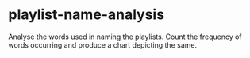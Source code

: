 # playlist-name-analysis
Analyse the words used in naming the playlists. Count the frequency of words occurring and produce a chart depicting the same.
